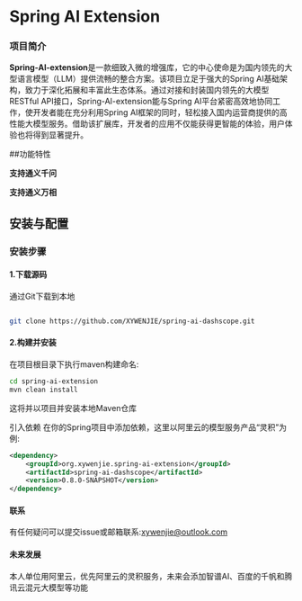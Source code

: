 # Spring AI Extension

### 项目简介

**Spring-AI-extension**是一款细致入微的增强库，它的中心使命是为国内领先的大型语言模型（LLM）提供流畅的整合方案。该项目立足于强大的Spring AI基础架构，致力于深化拓展和丰富此生态体系。通过对接和封装国内领先的大模型RESTful API接口，Spring-AI-extension能与Spring AI平台紧密高效地协同工作，使开发者能在充分利用Spring AI框架的同时，轻松接入国内运营商提供的高性能大模型服务。借助该扩展库，开发者的应用不仅能获得更智能的体验，用户体验也将得到显著提升。

##功能特性

**支持通义千问**

**支持通义万相**

## 安装与配置

### 安装步骤

#### 1.下载源码

通过Git下载到本地
~~~ bash

git clone https://github.com/XYWENJIE/spring-ai-dashscope.git

~~~

#### 2.构建并安装
在项目根目录下执行maven构建命名:
~~~ bash
cd spring-ai-extension
mvn clean install
~~~

这将并以项目并安装本地Maven仓库

引入依赖
在你的Spring项目中添加依赖，这里以阿里云的模型服务产品“灵积”为例:
~~~xml
<dependency>
	<groupId>org.xywenjie.spring-ai-extension</groupId>
	<artifactId>spring-ai-dashscope</artifactId>
	<version>0.8.0-SNAPSHOT</version>
</dependency>
~~~

#### 联系

有任何疑问可以提交issue或邮箱联系:xywenjie@outlook.com

#### 未来发展
本人单位用阿里云，优先阿里云的灵积服务，未来会添加智谱AI、百度的千帆和腾讯云混元大模型等功能